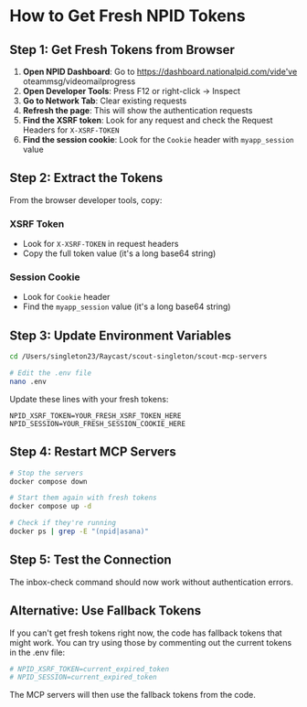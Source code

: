 # How to Get Fresh NPID Tokens

## Step 1: Get Fresh Tokens from Browser

1. **Open NPID Dashboard**: Go to https://dashboard.nationalpid.com/vide've oteammsg/videomailprogress
2. **Open Developer Tools**: Press F12 or right-click → Inspect
3. **Go to Network Tab**: Clear existing requests
4. **Refresh the page**: This will show the authentication requests
5. **Find the XSRF token**: Look for any request and check the Request Headers for `X-XSRF-TOKEN`
6. **Find the session cookie**: Look for the `Cookie` header with `myapp_session` value

## Step 2: Extract the Tokens

From the browser developer tools, copy:

### XSRF Token
- Look for `X-XSRF-TOKEN` in request headers
- Copy the full token value (it's a long base64 string)

### Session Cookie  
- Look for `Cookie` header
- Find the `myapp_session` value (it's a long base64 string)

## Step 3: Update Environment Variables

```bash
cd /Users/singleton23/Raycast/scout-singleton/scout-mcp-servers

# Edit the .env file
nano .env
```

Update these lines with your fresh tokens:
```
NPID_XSRF_TOKEN=YOUR_FRESH_XSRF_TOKEN_HERE
NPID_SESSION=YOUR_FRESH_SESSION_COOKIE_HERE
```

## Step 4: Restart MCP Servers

```bash
# Stop the servers
docker compose down

# Start them again with fresh tokens
docker compose up -d

# Check if they're running
docker ps | grep -E "(npid|asana)"
```

## Step 5: Test the Connection

The inbox-check command should now work without authentication errors.

## Alternative: Use Fallback Tokens

If you can't get fresh tokens right now, the code has fallback tokens that might work. You can try using those by commenting out the current tokens in the .env file:

```bash
# NPID_XSRF_TOKEN=current_expired_token
# NPID_SESSION=current_expired_token
```

The MCP servers will then use the fallback tokens from the code.
